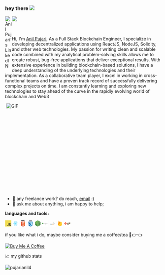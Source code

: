 ### hey there <img src="https://media.giphy.com/media/hvRJCLFzcasrR4ia7z/giphy.gif" width="25px">


<a href="https://www.linkedin.com/in/pujarianil/">
  <img align="left" alt="Anil Pujari's LinkedIN" width="22px" src="https://imgs.search.brave.com/GCx9vBWvld_E8MRVN1IovmyCDFLEujdcdswlrZkeSoE/rs:fit:860:0:0:0/g:ce/aHR0cHM6Ly91cGxv/YWQud2lraW1lZGlh/Lm9yZy93aWtpcGVk/aWEvY29tbW9ucy9m/L2Y4L0xpbmtlZElu/X2ljb25fY2lyY2xl/LnN2Zw" />
</a>


![](https://visitor-badge.glitch.me/badge?page_id=pujarianil4.pujarianil4)

<br />

Hi, I'm [Anil Pujari](https://pujarianil4.github.io/#/), As a Full Stack Blockchain Engineer, I specialize in developing decentralized applications using ReactJS, NodeJS, Solidity, and other web technologies. My passion for writing clean and scalable code combined with my analytical problem-solving skills allows me to create robust, bug-free applications that deliver exceptional results. With extensive experience in building blockchain-based solutions, I have a deep understanding of the underlying technologies and their implementation. As a collaborative team player, I excel in working in cross-functional teams and have a proven track record of successfully delivering complex projects on time. I am constantly learning and exploring new technologies to stay ahead of the curve in the rapidly evolving world of blockchain and Web3




  <img align="right" alt="GIF" src="https://cdn.dribbble.com/users/1025838/screenshots/6220885/devguy3.gif" width="500" height="300" />
  
- 💼 any freelance work? do reach, [email](mailto:pujarianil4@gmail.com) :)
- 💬 ask me about anything, i am happy to help;

**languages and tools:**  

<code><img height="20" src="https://raw.githubusercontent.com/github/explore/80688e429a7d4ef2fca1e82350fe8e3517d3494d/topics/javascript/javascript.png"></code>
<code><img height="20" src="https://raw.githubusercontent.com/github/explore/80688e429a7d4ef2fca1e82350fe8e3517d3494d/topics/react/react.png"></code>
<code><img height="20" src="https://raw.githubusercontent.com/github/explore/80688e429a7d4ef2fca1e82350fe8e3517d3494d/topics/html/html.png"></code>
<code><img height="20" src="https://raw.githubusercontent.com/github/explore/80688e429a7d4ef2fca1e82350fe8e3517d3494d/topics/css/css.png"></code>
<code><img height="20" src="https://raw.githubusercontent.com/github/explore/80688e429a7d4ef2fca1e82350fe8e3517d3494d/topics/nodejs/nodejs.png"></code>
<code><img height="20" src="https://raw.githubusercontent.com/github/explore/80688e429a7d4ef2fca1e82350fe8e3517d3494d/topics/mongodb/mongodb.png"></code>
<code><img height="20" src="https://raw.githubusercontent.com/github/explore/80688e429a7d4ef2fca1e82350fe8e3517d3494d/topics/mysql/mysql.png"></code>
<code><img height="20" src="https://raw.githubusercontent.com/github/explore/80688e429a7d4ef2fca1e82350fe8e3517d3494d/topics/firebase/firebase.png"></code>
<code><img height="20" src="https://raw.githubusercontent.com/github/explore/80688e429a7d4ef2fca1e82350fe8e3517d3494d/topics/git/git.png"></code>



if you like what i do, maybe consider buying me a coffee/tea 🥺👉👈

<a href="https://www.buymeacoffee.com/pujarianil4" target="_blank"><img src="https://cdn.buymeacoffee.com/buttons/v2/default-red.png" alt="Buy Me A Coffee" width="150" ></a>



📈 my github stats

<p align="left"> <img src="https://github-readme-stats.vercel.app/api?username=pujarianil4&show_icons=true&theme=gotham" alt="pujarianil4" />



